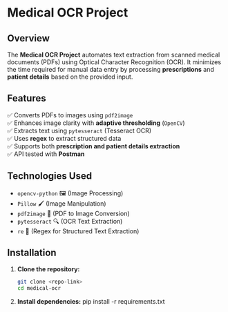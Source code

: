 #  Medical OCR Project

##  Overview
The **Medical OCR Project** automates text extraction from scanned medical documents (PDFs) using Optical Character Recognition (OCR). It minimizes the time required for manual data entry by processing **prescriptions** and **patient details** based on the provided input.

##  Features
✅ Converts PDFs to images using `pdf2image`  
✅ Enhances image clarity with **adaptive thresholding** (`OpenCV`)  
✅ Extracts text using `pytesseract` (Tesseract OCR)  
✅ Uses **regex** to extract structured data  
✅ Supports both **prescription and patient details extraction**  
✅ API tested with **Postman**  

##  Technologies Used
- `opencv-python` 🖼️ (Image Processing)  
- `Pillow` 🖌️ (Image Manipulation)  
- `pdf2image` 📄 (PDF to Image Conversion)  
- `pytesseract` 🔍 (OCR Text Extraction)  
- `re` 🔡 (Regex for Structured Text Extraction)  

##  Installation
1. **Clone the repository:**
   ```bash
   git clone <repo-link>
   cd medical-ocr
2. **Install dependencies:**
   pip install -r requirements.txt